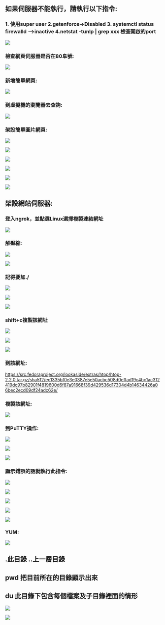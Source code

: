 ## 如果伺服器不能執行，請執行以下指令:

### 1. 使用super user 2.getenforce->Disabled  3. systemctl status firewalld —>inactive 4.netstat -tunlp | grep xxx 檢查開啟的port




![](https://hackmd.io/_uploads/SJZLlLzxp.png)

### 檢查網頁伺服器是否在80阜號:

![](https://hackmd.io/_uploads/Hy4TxUfea.png)


### 新增簡單網頁:
![](https://hackmd.io/_uploads/HJXsZ8zgp.png)

### 到虛擬機的瀏覽器去查詢:
![](https://hackmd.io/_uploads/Bk2lGIfgT.png)

### 架設簡單圖片網頁:

![](https://hackmd.io/_uploads/By-xVIflp.png)

![](https://hackmd.io/_uploads/HJUeEIzxT.png)

![](https://hackmd.io/_uploads/SySw88Mg6.png)

![](https://hackmd.io/_uploads/rJoPUIMga.png)


![](https://hackmd.io/_uploads/rkydLUzgT.png)


![](https://hackmd.io/_uploads/Hyl7uLUMep.png)



## 架設網站伺服器:
### 登入ngrok，並點選Linux選擇複製連結網址
![](https://hackmd.io/_uploads/HJWkBf4x6.png)


### 解壓縮:
![](https://hackmd.io/_uploads/rJHeDGVga.png)




![](https://hackmd.io/_uploads/ryOCwM4x6.png)



### 記得要加./
![](https://hackmd.io/_uploads/BysgdGNga.png)


![](https://hackmd.io/_uploads/r1do_zNx6.png)



![](https://hackmd.io/_uploads/ryl2uf4ep.png)


### shift+c複製該網址
![](https://hackmd.io/_uploads/Hk31tGEga.png)



![](https://hackmd.io/_uploads/ry9UYz4xT.png)


![](https://hackmd.io/_uploads/HJpOKzExT.png)




### 到該網址:
https://src.fedoraproject.org/lookaside/extras/htop/htop-2.2.0.tar.gz/sha512/ec1335bf0e3e0387e5e50acbc508d0effad19c4bc1ac312419dc97b82901f4819600d6f87a91668f39d429536d17304d4b14634426a06bec2ecd09df24adc62e/



### 複製該網址:
![](https://hackmd.io/_uploads/Sk7dcMEga.png)


### 到PuTTY操作:
![](https://hackmd.io/_uploads/BkzHJLrl6.png)


![](https://hackmd.io/_uploads/BymKkISxT.png)


![](https://hackmd.io/_uploads/S1s9yUreT.png)



### 顯示錯誤的話就執行此指令:
![](https://hackmd.io/_uploads/H1ohyISgT.jpg)


![](https://hackmd.io/_uploads/HkfQxUSla.png)

![](https://hackmd.io/_uploads/S1dNxUrg6.png)



![](https://hackmd.io/_uploads/HyJ8x8Sla.png)



![](https://hackmd.io/_uploads/S1NPxLHla.png)



### YUM:
![](https://hackmd.io/_uploads/r1mM4IHla.png)



## .此目錄  ..上一層目錄

## pwd 把目前所在的目錄顯示出來

## du 此目錄下包含每個檔案及子目錄裡面的情形


![](https://hackmd.io/_uploads/BJRM8LHgT.png)

![](https://hackmd.io/_uploads/SkLYI8BgT.jpg)

